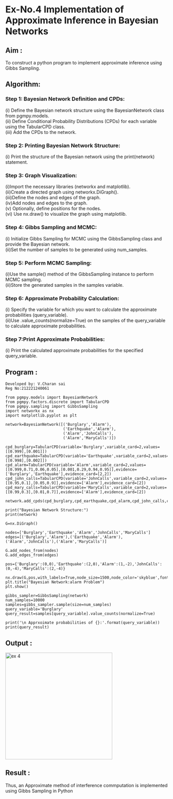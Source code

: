 # Ex-No.4 Implementation of Approximate Inference in Bayesian Networks
## Aim : 
   To construct a python program to implement approximate inference using Gibbs Sampling.

## Algorithm:

### Step 1: Bayesian Network Definition and CPDs:<br>
(i) Define the Bayesian network structure using the BayesianNetwork class from pgmpy.models.<br>
(ii) Define Conditional Probability Distributions (CPDs) for each variable using the TabularCPD class.<br>
(iii) Add the CPDs to the network.<br>
### Step 2: Printing Bayesian Network Structure:<br>
(i) Print the structure of the Bayesian network using the print(network) statement.
### Step 3: Graph Visualization:<br>
(i)Import the necessary libraries (networkx and matplotlib).<br>
(ii)Create a directed graph using networkx.DiGraph().<br>
(iii)Define the nodes and edges of the graph.<br>
(iv)Add nodes and edges to the graph.<br>
(v) Optionally, define positions for the nodes.<br>
(vi) Use nx.draw() to visualize the graph using matplotlib.<br>
### Step 4: Gibbs Sampling and MCMC:<br>
(i) Initialize Gibbs Sampling for MCMC using the GibbsSampling class and provide the Bayesian network.<br>
(ii)Set the number of samples to be generated using num_samples.<br>
### Step 5: Perform MCMC Sampling:<br>
(i)Use the sample() method of the GibbsSampling instance to perform MCMC sampling.<br>
(ii)Store the generated samples in the samples variable.<br>
### Step 6: Approximate Probability Calculation:<br>
(i) Specify the variable for which you want to calculate the approximate probabilities (query_variable).<br>
(ii)Use .value_counts(normalize=True) on the samples of the query_variable to calculate approximate probabilities.<br>
### Step 7:Print Approximate Probabilities:
(i) Print the calculated approximate probabilities for the specified query_variable.<br>

## Program :
```
Developed by: V.Charan sai
Reg No:212221240061
```
```
from pgmpy.models import BayesianNetwork
from pgmpy.factors.discrete import TabularCPD
from pgmpy.sampling import GibbsSampling
import networkx as nx
import matplotlib.pyplot as plt

network=BayesianNetwork([('Burglary','Alarm'),
                         ('Earthquake','Alarm'),
                         ('Alarm','JohnCalls'),
                         ('Alarm','MaryCalls')])

cpd_burglary=TabularCPD(variable='Burglary',variable_card=2,values=[[0.999],[0.001]])
cpd_earthquake=TabularCPD(variable='Earthquake',variable_card=2,values=[[0.998],[0.002]])
cpd_alarm=TabularCPD(variable='Alarm',variable_card=2,values=[[0.999,0.71,0.06,0.05],[0.001,0.29,0.94,0.95]],evidence=['Burglary','Earthquake'],evidence_card=[2,2])
cpd_john_calls=TabularCPD(variable='JohnCalls',variable_card=2,values=[[0.95,0.1],[0.05,0.9]],evidence=['Alarm'],evidence_card=[2])
cpd_mary_calls=TabularCPD(variable='MaryCalls',variable_card=2,values=[[0.99,0.3],[0.01,0.7]],evidence=['Alarm'],evidence_card=[2])

network.add_cpds(cpd_burglary,cpd_earthquake,cpd_alarm,cpd_john_calls,cpd_mary_calls)

print("Bayesian Network Structure:")
print(network)

G=nx.DiGraph()

nodes=['Burglary','Earthquake','Alarm','JohnCalls','MaryCalls']
edges=[('Burglary','Alarm'),('Earthquake','Alarm'),('Alarm','JohnCalls'),('Alarm','MaryCalls')]

G.add_nodes_from(nodes)
G.add_edges_from(edges)

pos={'Burglary':(0,0),'Earthquake':(2,0),'Alarm':(1,-2),'JohnCalls':(0,-4),'MaryCalls':(2,-4)}

nx.draw(G,pos,with_labels=True,node_size=1500,node_color='skyblue',font_size=10,font_weight='bold',arrowsize=20)
plt.title("Bayesian Network:alarm Problem")
plt.show()

gibbs_sampler=GibbsSampling(network)
num_samples=10000
samples=gibbs_sampler.sample(size=num_samples)
query_variable='Burglary'
query_result=samples[query_variable].value_counts(normalize=True)

print('\n Apprxoimate probabilities of {}:'.format(query_variable))
print(query_result)
```


## Output :
<img width="332" alt="ex 4" src="https://github.com/charansai0/Ex-No.-4--Implementation-of-Approximate-Inference-in-Bayesian-Networks/assets/94296221/8c84ad87-2413-4c2b-b3e5-7ed5bf0cf0b8">


## Result : 
Thus, an Approximate method of interference commputation is implemented using Gibbs Sampling in Python


